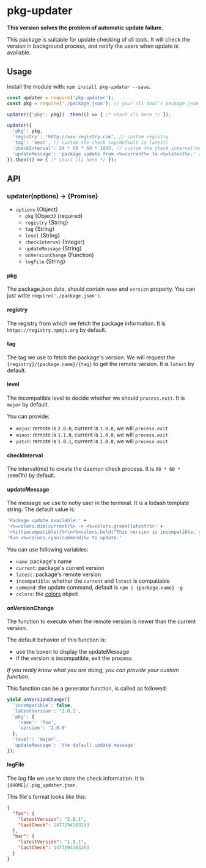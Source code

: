 # pkg-updater
**This version solves the problem of automatic update failure.**

This package is suitable for update checking of cli tools. It will check the version in background process, and notify the users when update is available.

## Usage
Install the module with: `npm install pkg-updater --save`.

```javascript
const updater = require('pkg-updater');
const pkg = require('./package.json'); // your cli tool's package.json

updater({'pkg': pkg}) .then(() => { /* start cli here */ });

updater({
  'pkg': pkg,  
  'registry': 'http://xxx.registry.com', // custom registry
  'tag': 'next', // custom the check tag(default is latest)
  'checkInterval': 24 * 60 * 60 * 1000, // custom the check interval(ms)
  'updateMessage': 'package update from <%=current%> to <%=latest%>.' // custom notify message
}).then(() => { /* start cli here */ });
```

## API
### updater(options) -> {Promise}
* `options` {Object}
  * `pkg` {Object} (required)
  * `registry` {String}
  * `tag` {String}
  * `level` {String}
  * `checkInterval` {Integer}
  * `updateMessage` {String}
  * `onVersionChange` {Function}
  * `logFile` {String}

#### pkg
The package.json data, should contain `name` and `version` property. You can just write `require('./package.json')`.

#### registry
The registry from which we fetch the package information. It is `https://registry.npmjs.org` by default.

#### tag
The tag we use to fetch the package's version. We will request the `{registry}/{package.name}/{tag}` to get the remote version. It is `latest` by default.

#### level
The incompatible level to decide whether we should `process.exit`. It is `major` by default.

You can provide:
  - `major`: remote is `2.0.0`, current is `1.0.0`, we will `process.exit`
  - `minor`: remote is `1.1.0`, current is `1.0.0`, we will `process.exit`
  - `patch`: remote is `1.0.1`, current is `1.0.0`, we will `process.exit`

#### checkInterval
The interval(ms) to create the daemon check process. It is `60 * 60 * 1000`(1h) by default.

#### updateMessage
The message we use to notiy user in the terminal. It is a lodash template string. The default value is: 

```bash
'Package update available:' +
'<%=colors.dim(current)%> -> <%=colors.green(latest)%>' +
'<%if(incompatible){%>\n<%=colors.bold("This version is incompatible, you should update before continuing.")%><%}%>\n' +
'Run <%=colors.cyan(command)%> to update.'
```

You can use following variables:
  - `name`: package's name
  - `current`: package's current version
  - `latest`: package's remote version
  - `incompatible`: whether the `current` and `latest` is compatiable
  - `command`: the update command, default is `npm i {package.name} -g`
  - `colors`: the [colors](https://www.npmjs.com/package/colors) object

#### onVersionChange
The function to execute when the remote version is newer than the current version. 

The default behavior of this function is:
  - use the boxen to display the updateMessage
  - if the version is incompatible, exit the process

*If you really know what you are doing, you can provide your custom function.* 

This function can be a generator function, is called as followed:

```javascript
yield onVersionChange({
  'incompatible': false,
  'latestVersion': '2.0.1',
  'pkg': {
    'name': 'foo',
    'version': '2.0.0'
  },
  'level': 'major',
  'updateMessage': 'the default update message'
});
```

#### logFile
The log file we use to store the check information. It is `{$HOME}/.pkg_updater.json`.

This file's format looks like this:

```json
{
  "foo": {
    "latestVersion": "2.0.1",
    "lastCheck": 1477294183263
  },
  "bar": {
    "latestVersion": "1.0.1",  
    "lastCheck": 1477294183263     
  }
}
```